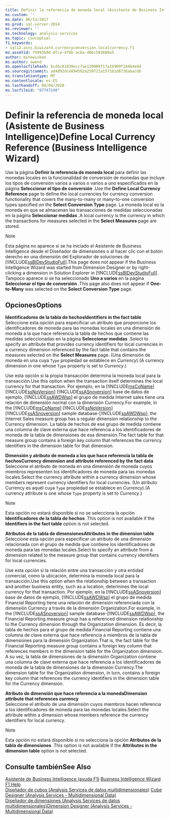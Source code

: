 ```yaml
---
title: Definir la referencia de moneda local (Asistente de Business Intelligence) | Microsoft Docs
ms.custom: ''
ms.date: 06/13/2017
ms.prod: sql-server-2014
ms.reviewer: ''
ms.technology: analysis-services
ms.topic: conceptual
f1_keywords:
- sql12.asvs.biwizard.currencyconversion.localcurrency.f1
ms.assetid: 74993b0d-dfca-476b-acba-d66c593680a5
author: minewiskan
ms.author: owend
ms.openlocfilehash: bcd5c01839ecc7ae120089f17a1b909f18464e9d
ms.sourcegitcommit: ad4d92dce894592a259721a1571b1d8736abacdb
ms.translationtype: MT
ms.contentlocale: es-ES
ms.lasthandoff: 08/04/2020
ms.locfileid: "87747248"
---
```

# <a name="define-local-currency-reference-business-intelligence-wizard"></a><span data-ttu-id="633be-102">Definir la referencia de moneda local (Asistente de Business Intelligence)</span><span class="sxs-lookup"><span data-stu-id="633be-102">Define Local Currency Reference (Business Intelligence Wizard)</span></span>
  <span data-ttu-id="633be-103">Use la página **Definir la referencia de moneda local** para definir las monedas locales en la funcionalidad de conversión de monedas que incluye los tipos de conversión varios a varios o varios a uno especificados en la página **Seleccionar el tipo de conversión** .</span><span class="sxs-lookup"><span data-stu-id="633be-103">Use the **Define Local Currency Reference** page to define the local currencies for currency conversion functionality that covers the many-to-many or many-to-one conversion types specified on the **Select Conversion Type** page.</span></span> <span data-ttu-id="633be-104">La moneda local es la moneda en que se almacenan las transacciones de medidas seleccionadas en la página **Seleccionar medidas** .</span><span class="sxs-lookup"><span data-stu-id="633be-104">A local currency is the currency in which the transactions for measures selected in the **Select Measures** page are stored.</span></span>  
  
> [!NOTE]  
>  <span data-ttu-id="633be-105">Esta página no aparece si se ha iniciado el Asistente de Business Intelligence desde el Diseñador de dimensiones o al hacer clic con el botón derecho en una dimensión del Explorador de soluciones de [!INCLUDE[ssBIDevStudioFull](../includes/ssbidevstudiofull-md.md)].</span><span class="sxs-lookup"><span data-stu-id="633be-105">This page does not appear if the Business Intelligence Wizard was started from Dimension Designer or by right-clicking a dimension in Solution Explorer in [!INCLUDE[ssBIDevStudioFull](../includes/ssbidevstudiofull-md.md)].</span></span> <span data-ttu-id="633be-106">Tampoco aparece si se ha seleccionado **Uno a varios** en la página **Seleccionar el tipo de conversión** .</span><span class="sxs-lookup"><span data-stu-id="633be-106">This page also does not appear if **One-to-Many** was selected on the **Select Conversion Type** page.</span></span>  
  
## <a name="options"></a><span data-ttu-id="633be-107">Opciones</span><span class="sxs-lookup"><span data-stu-id="633be-107">Options</span></span>  
 <span data-ttu-id="633be-108">**Identificadores de la tabla de hechos**</span><span class="sxs-lookup"><span data-stu-id="633be-108">**Identifiers in the fact table**</span></span>  
 <span data-ttu-id="633be-109">Seleccione esta opción para especificar un atributo que proporcione los identificadores de moneda para las monedas locales en una dimensión de moneda a la que hace referencia la tabla de hechos que contiene las medidas seleccionadas en la página **Seleccionar medidas** .</span><span class="sxs-lookup"><span data-stu-id="633be-109">Select to specify an attribute that provides currency identifiers for local currencies in a currency dimension referenced by the fact table that contains the measures selected on the **Select Measures** page.</span></span> <span data-ttu-id="633be-110">(Una dimensión de moneda en una cuya `Type` propiedad se establece en *Currency*).</span><span class="sxs-lookup"><span data-stu-id="633be-110">(A currency dimension in one whose `Type` property is set to *Currency*.)</span></span>  
  
 <span data-ttu-id="633be-111">Use esta opción si la propia transacción determina la moneda local para la transacción.</span><span class="sxs-lookup"><span data-stu-id="633be-111">Use this option when the transaction itself determines the local currency for that transaction.</span></span> <span data-ttu-id="633be-112">Por ejemplo, en la [!INCLUDE[msCoName](../includes/msconame-md.md)] [!INCLUDE[ssNoVersion](../includes/ssnoversion-md.md)] [!INCLUDE[ssASnoversion](../includes/ssasnoversion-md.md)] base de datos de ejemplo, [!INCLUDE[ssAWDWsp](../includes/ssawdwsp-md.md)] el grupo de medida Internet sales tiene una relación de dimensión normal con la dimensión Currency.</span><span class="sxs-lookup"><span data-stu-id="633be-112">For example, in the [!INCLUDE[msCoName](../includes/msconame-md.md)] [!INCLUDE[ssNoVersion](../includes/ssnoversion-md.md)] [!INCLUDE[ssASnoversion](../includes/ssasnoversion-md.md)] sample database-[!INCLUDE[ssAWDWsp](../includes/ssawdwsp-md.md)], the Internet Sales measure group has a regular dimension relationship to the Currency dimension.</span></span> <span data-ttu-id="633be-113">La tabla de hechos de ese grupo de medida contiene una columna de clave externa que hace referencia a los identificadores de moneda de la tabla de dimensiones de esa dimensión.</span><span class="sxs-lookup"><span data-stu-id="633be-113">The fact table for that measure group contains a foreign key column that references the currency identifiers in the dimension table for that dimension.</span></span>  
  
 <span data-ttu-id="633be-114">**Dimensión y atributo de moneda a los que hace referencia la tabla de hechos**</span><span class="sxs-lookup"><span data-stu-id="633be-114">**Currency dimension and attribute referenced by the fact data**</span></span>  
 <span data-ttu-id="633be-115">Seleccione el atributo de moneda en una dimensión de moneda cuyos miembros representen los identificadores de moneda para las monedas locales.</span><span class="sxs-lookup"><span data-stu-id="633be-115">Select the currency attribute within a currency dimension whose members represent currency identifiers for local currencies.</span></span> <span data-ttu-id="633be-116">(Un atributo Currency es aquél cuya `Type` propiedad se establece en *Currency*).</span><span class="sxs-lookup"><span data-stu-id="633be-116">(A currency attribute is one whose `Type` property is set to *Currency*.)</span></span>  
  
> [!NOTE]  
>  <span data-ttu-id="633be-117"> Esta opción no estará disponible si no se selecciona la opción **Identificadores de la tabla de hechos** .</span><span class="sxs-lookup"><span data-stu-id="633be-117">This option is not available if the **Identifiers in the fact table** option is not selected.</span></span>  
  
 <span data-ttu-id="633be-118">**Atributos de la tabla de dimensiones**</span><span class="sxs-lookup"><span data-stu-id="633be-118">**Attributes in the dimension table**</span></span>  
 <span data-ttu-id="633be-119">Seleccione esta opción para especificar un atributo de una dimensión relacionada con el grupo de medida que contiene los identificadores de moneda para las monedas locales.</span><span class="sxs-lookup"><span data-stu-id="633be-119">Select to specify an attribute from a dimension related to the measure group that contains currency identifiers for local currencies.</span></span>  
  
 <span data-ttu-id="633be-120">Use esta opción si la relación entre una transacción y otra entidad comercial, como la ubicación, determina la moneda local para la transacción.</span><span class="sxs-lookup"><span data-stu-id="633be-120">Use this option when the relationship between a transaction and another business entity, such as a location, determines the local currency for that transaction.</span></span> <span data-ttu-id="633be-121">Por ejemplo, en la [!INCLUDE[ssASnoversion](../includes/ssasnoversion-md.md)] base de datos de ejemplo, [!INCLUDE[ssAWDWsp](../includes/ssawdwsp-md.md)] el grupo de medida Financial Reporting tiene una relación de dimensión referenciada con la dimensión Currency a través de la dimensión Organization.</span><span class="sxs-lookup"><span data-stu-id="633be-121">For example, in the [!INCLUDE[ssASnoversion](../includes/ssasnoversion-md.md)] sample database-[!INCLUDE[ssAWDWsp](../includes/ssawdwsp-md.md)], the Financial Reporting measure group has a referenced dimension relationship to the Currency dimension through the Organization dimension.</span></span> <span data-ttu-id="633be-122">Es decir, la tabla de hechos para el grupo de medida Financial Reporting contiene una columna de clave externa que hace referencia a miembros de la tabla de dimensiones para la dimensión Organization.</span><span class="sxs-lookup"><span data-stu-id="633be-122">That is, the fact table for the Financial Reporting measure group contains a foreign key column that references members in the dimension table for the Organization dimension.</span></span> <span data-ttu-id="633be-123">A su vez, la tabla de dimensiones de la dimensión Organization contiene una columna de clave externa que hace referencia a los identificadores de moneda de la tabla de dimensiones de la dimensión Currency.</span><span class="sxs-lookup"><span data-stu-id="633be-123">The dimension table for the Organization dimension, in turn, contains a foreign key column that references the currency identifiers in the dimension table for the Currency dimension.</span></span>  
  
 <span data-ttu-id="633be-124">**Atributo de dimensión que hace referencia a la moneda**</span><span class="sxs-lookup"><span data-stu-id="633be-124">**Dimension attribute that references currency**</span></span>  
 <span data-ttu-id="633be-125">Seleccione el atributo de una dimensión cuyos miembros hacen referencia a los identificadores de moneda para las monedas locales.</span><span class="sxs-lookup"><span data-stu-id="633be-125">Select the attribute within a dimension whose members reference the currency identifiers for local currency.</span></span>  
  
> [!NOTE]  
>  <span data-ttu-id="633be-126"> Esta opción no estará disponible si no selecciona la opción **Atributos de la tabla de dimensiones** .</span><span class="sxs-lookup"><span data-stu-id="633be-126">This option is not available if the **Attributes in the dimension table** option is not selected.</span></span>  
  
## <a name="see-also"></a><span data-ttu-id="633be-127">Consulte también</span><span class="sxs-lookup"><span data-stu-id="633be-127">See Also</span></span>  
 <span data-ttu-id="633be-128">[Asistente de Business Intelligence (ayuda F1)](business-intelligence-wizard-f1-help.md) </span><span class="sxs-lookup"><span data-stu-id="633be-128">[Business Intelligence Wizard F1 Help](business-intelligence-wizard-f1-help.md) </span></span>  
 <span data-ttu-id="633be-129">[Diseñador de cubos &#40;Analysis Services de datos multidimensionales&#41;](cube-designer-analysis-services-multidimensional-data.md) </span><span class="sxs-lookup"><span data-stu-id="633be-129">[Cube Designer &#40;Analysis Services - Multidimensional Data&#41;](cube-designer-analysis-services-multidimensional-data.md) </span></span>  
 [<span data-ttu-id="633be-130">Diseñador de dimensiones &#40;Analysis Services de datos multidimensionales&#41;</span><span class="sxs-lookup"><span data-stu-id="633be-130">Dimension Designer &#40;Analysis Services - Multidimensional Data&#41;</span></span>](dimension-designer-analysis-services-multidimensional-data.md)  
  
  
